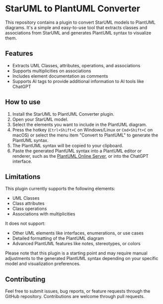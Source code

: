 # StarUML to PlantUML Converter

This repository contains a plugin to convert StarUML models to PlantUML diagrams.
It's a simple and easy-to-use tool that extracts classes and associations from StarUML and generates PlantUML syntax to visualize them.

## Features

- Extracts UML Classes, attributes, operations, and associations
- Supports multiplicities on associations
- Includes element documentation as comments
- Supports AI tags to provide additional information to AI tools like ChatGPT

## How to use

1. Install the StarUML to PlantUML Converter plugin.
2. Open your StarUML model.
3. Select the elements you want to include in the PlantUML diagram.
4. Press the hotkey (`Ctrl+Shift+C` on Windows/Linux or `Cmd+Shift+C` on macOS) or select the menu item "Convert to PlantUML" to generate the PlantUML syntax.
5. The PlantUML syntax will be copied to your clipboard.
6. Paste the generated PlantUML syntax into a PlantUML editor or renderer, such as the [PlantUML Online Server](https://www.plantuml.com/plantuml/), or into the ChatGPT interface.

## Limitations

This plugin currently supports the following elements:
- UML Classes
- Class attributes
- Class operations
- Associations with multiplicities

It does not support:
- Other UML elements like interfaces, enumerations, or use cases
- Detailed formatting of the PlantUML diagram
- Advanced PlantUML features like notes, stereotypes, or colors

Please note that this plugin is a starting point and may require manual adjustments to the generated PlantUML syntax depending on your specific model and visualization preferences.

## Contributing

Feel free to submit issues, bug reports, or feature requests through the GitHub repository.
Contributions are welcome through pull requests.
